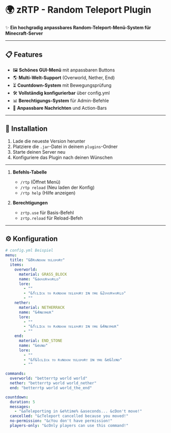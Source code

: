 # 🌍 zRTP - Random Teleport Plugin 

✨ **Ein hochgradig anpassbares Random-Teleport-Menü-System für Minecraft-Server**

---

## 📋 Features
- 🖼️ **Schönes GUI-Menü** mit anpassbaren Buttons
- 🌎 **Multi-Welt-Support** (Overworld, Nether, End)
- ⏳ **Countdown-System** mit Bewegungsprüfung
- 🛠️ **Vollständig konfigurierbar** über config.yml
- 📊 **Berechtigungs-System** für Admin-Befehle
- 💬 **Anpassbare Nachrichten** und Action-Bars

---

## 🚀 Installation
1. Lade die neueste Version herunter
2. Platziere die `.jar`-Datei in deinem `plugins`-Ordner
3. Starte deinen Server neu
4. Konfiguriere das Plugin nach deinen Wünschen

---

1. **Befehls-Tabelle** 
   - `/rtp` (Öffnet Menü)
   - `/rtp reload` (Neu laden der Konfig)
   - `/rtp help` (Hilfe anzeigen)

2. **Berechtigungen**
   - `zrtp.use` für Basis-Befehl
   - `zrtp.reload` für Reload-Befeh

---

## ⚙️ Konfiguration
```yaml
# config.yml Beispiel
menu:
  title: "&8ʀᴀɴᴅᴏᴍ ᴛᴇʟᴇᴘᴏʀᴛ"
  items:
    overworld:
      material: GRASS_BLOCK
      name: "&aᴏᴠᴇʀᴡᴏʀʟᴅ"
      lore:
        - ""
        - "&fᴄʟɪᴄᴋ ᴛᴏ ʀᴀɴᴅᴏᴍ ᴛᴇʟᴇᴘᴏʀᴛ ɪɴ ᴛʜᴇ &2ᴏᴠᴇʀᴡᴏʀʟᴅ"
        - ""
    nether:
      material: NETHERRACK
      name: "&4ɴᴇᴛʜᴇʀ"
      lore:
        - ""
        - "&fᴄʟɪᴄᴋ ᴛᴏ ʀᴀɴᴅᴏᴍ ᴛᴇʟᴇᴘᴏʀᴛ ɪɴ ᴛʜᴇ &4ɴᴇᴛʜᴇʀ"
        - ""
    end:
      material: END_STONE
      name: "&eᴇɴᴅ"
      lore:
        - ""
        - "&f&lᴄʟɪᴄᴋ ᴛᴏ ʀᴀɴᴅᴏᴍ ᴛᴇʟᴇᴘᴏʀᴛ ɪɴ ᴛʜᴇ &e&lᴇɴᴅ"
        - ""

commands:
  overworld: "betterrtp world world"
  nether: "betterrtp world world_nether"
  end: "betterrtp world world_the_end"

countdown:
  duration: 5
  messages:
    - "&aTeleporting in &e%time% &aseconds... &cDon't move!"
  cancelled: "&cTeleport cancelled because you moved!"
  no-permission: "&cYou don't have permission!"
  players-only: "&cOnly players can use this command!"
